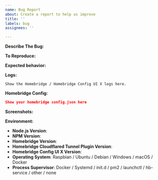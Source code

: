 ```yaml
---
name: Bug Report
about: Create a report to help us improve
title: ''
labels: bug
assignees: ''

---
```


<!-- You must use the issue template below when submitting a bug -->

**Describe The Bug:**
<!-- A clear and concise description of what the bug is. -->

**To Reproduce:**
<!-- Steps to reproduce the behavior. -->

**Expected behavior:**
<!-- A clear and concise description of what you expected to happen. -->

**Logs:**
<!-- Bug reports that do not contain logs may be closed without warning. -->

```
Show the Homebridge / Homebridge Config UI X logs here.
```

**Homebridge Config:**

```json
Show your homebridge config.json here
```

**Screenshots:**
<!-- If applicable, add screenshots to help explain your problem. -->

**Environment:**

* **Node.js Version**: <!-- node -v -->
* **NPM Version**: <!-- npm -v -->
* **Homebridge Version**: <!-- homebridge -V -->
* **Homebridge Cloudflared Tunnel Plugin Version**:
* **Homebridge Config UI X Version**:
* **Operating System**: Raspbian / Ubuntu / Debian / Windows / macOS / Docker
* **Process Supervisor**: Docker / Systemd / init.d / pm2 / launchctl / hb-service / other / none


<!-- Click the "Preview" tab before you submit to ensure the formatting is correct. -->

